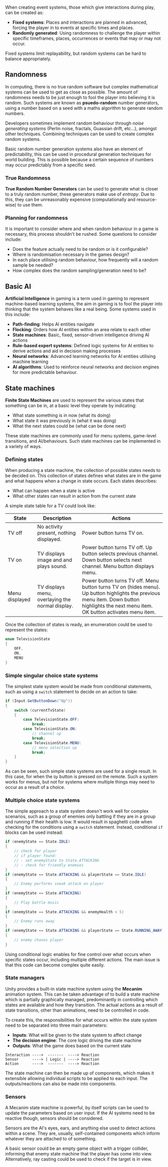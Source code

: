 When creating event systems, those which give interactions during play, can be created as:

- **Fixed systems**: Places and interactions are planned in advanced, forcing the player in to events at specific times and places.
- **Randomly generated**: Using randomness to challenge the player within specific timeframes, places, occurrences or events that may or may not occur.

Fixed systems limit replayability, but random systems can be hard to balance appropriately.

## Randomness
In computing, there is no true random software but complex mathematical systems can be used to get as close as possible. The amount of randomness needs to be just enough to fool the player into believing it is random. Such systems are known as **psuedo-random** number generators, using a number based on a seed with a maths algorithm to generate random numbers.

Developers sometimes implement random behaviour through *noise generating systems* (Perlin noise, fractals, Guassian drift, etc...), amongst other techniques. Combining techniques can be used to create complex random systems.

Basic random number generation systems also have an element of predictability, this can be used in procedural generation techniques for world building. This is possible because a certain sequence of numbers may occur predictably from a specific seed.

### True Randomness
**True Random Number Generators** can be used to generate what is closer to a truly random number, these generators make use of *entropy*. Due to this, they can be unreasonably expensive (computationally and resource-wise) to use them.

### Planning for randomness
It is important to consider where and when random behaviour in a game is necessary, this process shouldn't be rushed. Some questions to consider include:

- Does the feature actually need to be random or is it configurable?
- Where is randomisation necessary in the games design?
- In each place utilising random behaviour, how frequently will a random sample be needed?
- How complex does the random sampling/generation need to be?

## Basic AI
**Artificial Intelligence** in gaming is a term used in gaming to represent machine-based learning systems, the aim in gaming is to fool the player into thinking that the system behaves like a real being. Some systems used in this include:

- **Path-finding**: Helps AI entities navigate
- **Flocking**: Orders how AI entities within an area relate to each other
- **State machines**: Basic, fixed, sensor-driven intelligence driving AI actions
- **Rule-based expert systems**: Defined logic systems for AI entities to derive actions and aid in decision making processes
- **Neural networks**: Advanced learning networks for AI entities utilising machine learning
- **AI algorithms**: Used to reinforce neural networks and decision engines for more predictable behaviour.

## State machines
**Finite State Machines** are used to represent the various states that something can be in, at a basic level they operate by indicating:

- What state something is in now (what its doing)
- What state it was previously in (what it was doing)
- What the next states could be (what can be done next)

These state machines are commonly used for menu systems, game-level transitions, and AI/behaviours. Such state machines can be implemented in a variety of ways.

### Defining states
When producing a state machine, the collection of possible states needs to be decided on. This collection of states defines what states are in the game and what happens when a change in state occurs. Each states describes:

- What can happen when a state is active
- What other states can result in action from the current state

A simple state table for a TV could look like:


| State          | Description                                      | Actions                                                                                                                                                                                 |
| -------------- | ------------------------------------------------ | --------------------------------------------------------------------------------------------------------------------------------------------------------------------------------------- |
| TV off         | No activity present, nothing displayed.          | Power button turns TV on.                                                                                                                                                               |
| TV on          | TV displays image and and plays sound.           | Power button turns TV off. Up button selects previous channel. Down button selects next channel. Menu button displays menu.                                                             |
| Menu displayed | TV displays menu, overlaying the normal display. | Power button turns TV off. Menu button turns TV on (hides menu). Up button highlights the previous menu item. Down button highlights the next menu item. OK button activates menu item. |
Once the collection of states is ready, an enumeration could be used to represent the states:

```c#
enum TelevisionState
{
	OFF,
	ON,
	MENU
}
```

### Simple singular choice state systems
The simplest state system would be made from conditional statements, such as using a `switch` statement to decide on an action to take:

```c#
if (Input.GetButtonDown("Up"))
{
	switch (currentTvState)
	{
		case TelevisionState.OFF:
			break;
		case TelevisionState.ON:
			// channel up
			break;
		case TelevisionState.MENU:
			// menu selection up
			break;
	}
}
```

As can be seen, such simple state systems are used for a single result. In this case, for when the `Up` button is pressed on the remote. Such a system works for menus, but not for systems where multiple things may need to occur as a result of a choice.

### Multiple choice state systems
The simple approach to a state system doesn't work well for complex scenarios, such as a group of enemies only battling if they are in a group and running if their health is low. It would result in spaghetti code when checking for the conditions using a `switch` statement. Instead, conditional `if` blocks can be used instead:

```c#
if (enemyState == State.IDLE)
{
	// check for player
	// if player found:
	// - set enemyState to State.ATTACKING
	// - check for friendly enemies
}
if (enemyState == State.ATTACKING && playerState == State.IDLE)
{
	// Enemy performs sneak attack on player
}
if (enemyState == State.ATTACKING)
{
	// Play battle music
}
if (enemyState == State.ATTACKING && enemyHealth < 5)
{
	// Enemy runs away
}
if (enemyState == State.ATTACKING && playerState == State.RUNNING_AWAY)
{
	// enemy chases player
}
```

Using conditional logic enables for fine control over what occurs when specific states occur, including multiple different actions. The main issue is that this code can become complex quite easily.

### State managers
Unity provides a built-in state machine system using the **Mecanim** animation system. This can be taken advantage of to build a state machine which is partially graphically managed, predominantly in controlling which states are available and how they transition. The actual actions as a result of state transitions, other than animations, need to be controlled in code.

To create this, the responsibilities for what occurs within the state system need to be separated into three main parameters:

- **Inputs**: What will be given to the state system to affect change
- **The decision engine**: The core logic driving the state machine
- **Outputs**: What the game does based on the current state

```
Interaction ---->  -------  ----> Reaction
Sensor      ----> | Logic | ----> Reaction
Action      ---->  -------  ----> Reaction
```

The state machine can then be made up of components, which makes it extensible allowing individual scripts to be applied to each input. The outputs/reactions can also be made into components.

### Sensors
A Mecanim state machine is powerful, by itself scripts can be used to update the parameters based on user input. If the AI systems need to be reactive though, sensors should be considered.

Sensors are the AI's eyes, ears, and anything else used to detect actions within a scene. They are, usually, self-contained components which inform whatever they are attached to of something.

A basic sensor could be an empty game object with a trigger collider, informing that enemy state machine that the player has come into view. Alternatively, ray casting could be used to check if the target is in view.
